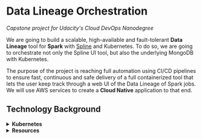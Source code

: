 # Data Lineage Orchestration

*Capstone project for Udacity's Cloud DevOps Nanodegree*

We are going to build a scalable, high-available and fault-tolerant **Data Lineage** tool for **Spark** with [Spline](https://absaoss.github.io/spline/) and Kubernetes. To do so, we are going to orchestrate not only the Spline UI tool, but also the underlying MongoDB with Kubernetes.

The purpose of the project is reaching full automation using CI/CD pipelines to ensure fast, continuous and safe delivery of a full containerized tool that lets the user keep track through a web UI of the Data Lineage of Spark jobs. We will use AWS services to create a **Cloud Native** application to that end.

## Technology Background

<details>
<summary><b>Kubernetes</b></summary>

### Pods

The smallest unit available in Kubernetes is the **Pod**, the basic building block:

> Pods are the smallest deployable units of computing that can be created and managed in Kubernetes.

In other words, Pods are units that encapsulate the elements of the application that must work together. Therefore, when scaling the application - increasing / decreasing the number of Pods - , all the elements inside the Pod will equally scale. Moreover, containers inside the same Pod can easily communicate between them, being isolated from anything else that could be placed outside of their *world*.

However, by definition Pods are not meant to be reliable units. Yes, they have their own IP addresses and we could directly communicate to any of them, but this is discouraged in a production environment as they are ephemeral. Depending on the application load, new Pods may appear or others may crash, so we instead want to communicate to our application in a greater level of abstraction. In order to achieve this, Kubernetes brings us two resources: Workload API Objects and Services.

### Replica Sets

This is an API Object that helps to manage the scaling of Pods.

> Replica Sets ensure that a specified number of pod replicas are running at any given time.

Based on a given **template** and *specs* - such as `specs.replicas = 3`, Replica Sets create Pods to manage. However, a Replica Set may also manage Pods that were not created by it, by specifying a **Selector**, that will be used to match any pod with that given label.

However, this API lacks the ability to perform updates. That's why we need **Deployments**.

### Deployment

Deployment encapsulate both Replica Sets and Pods, providing a declarative method of update their state: `kubectl`. This adds another layer of abstraction to managing Kubernetes:

`User [interface] -> Deployment -> Replica Set -> Pod`

Through the `kubectl` interface, the Deployment will check the current status of the cluster and make it match the desired state specified by the user.

</details>


<details>
<summary><b>Resources</b></summary>

* [Nirmata series on Kubernetes](https://www.nirmata.com/2018/03/03/kubernetes-for-developers-part-2-replica-sets-and-deployments/)

</details>
